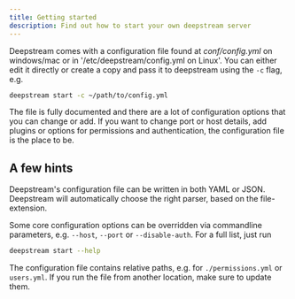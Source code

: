 ```yaml
---
title: Getting started
description: Find out how to start your own deepstream server
---
```


Deepstream comes with a configuration file found at _conf/config.yml_ on windows/mac or in '/etc/deepstream/config.yml on Linux'. You can either edit it directly or create a copy and pass it to deepstream using the `-c` flag, e.g.

```bash
deepstream start -c ~/path/to/config.yml
```

The file is fully documented and there are a lot of configuration options that you can change or add. If you want to change port or host details, add plugins or options for permissions and authentication, the configuration file is the place to be.

## A few hints
Deepstream's configuration file can be written in both YAML or JSON. Deepstream will automatically choose the right parser, based on the file-extension.

Some core configuration options can be overridden via commandline parameters, e.g. `--host`, `--port` or `--disable-auth`. For a full list, just run

```bash
deepstream start --help
```

The configuration file contains relative paths, e.g. for `./permissions.yml` or `users.yml`. If you run the file from another location, make sure to update them.
